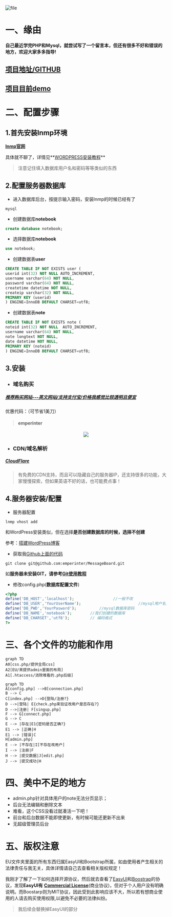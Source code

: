 ![file](https://www.emperinter.info/wp-content/uploads/2019/08/1565886091-image-1565886086031.png)
# 一、缘由
**自己最近学完PHP和Mysql，就尝试写了一个留言本，但还有很多不好和错误的地方，欢迎大家多多指导!**

## [项目地址/GITHUB](https://github.com/emperinter/MessageBoard)
## [项目目前demo](https://www.emperinter.cf)

# 二、配置步骤

## 1.首先安装lnmp环境
**[lnmp官网](https://lnmp.org/)**

具体就不聊了，详情见**[WORDPRESS安装教程](https://www.emperinter.info/2018/09/06/%e6%90%ad%e5%bb%bawordpress%e5%8d%9a%e5%ae%a2/)**

> 注意记住填入数据库用户名和密码等等类似的东西

## 2.配置服务器数据库

- 进入数据库后台，按提示输入密码，安装lnmp的时候已经有了
 ``` SHELL
mysql
```

- 创建数据库**notebook**
``` SQL
create database notebook;
```

- 选择数据库**notebook**
``` SQL
use notebook;
```
- 创建数据表**user**
``` SQL
CREATE TABLE IF NOT EXISTS user (
userid int(32) NOT NULL AUTO_INCREMENT,
username varchar(64) NOT NULL,
password varchar(64) NOT NULL,
createtime datetime NOT NULL,
createip varchar(32) NOT NULL,
PRIMARY KEY (userid)
) ENGINE=InnoDB DEFAULT CHARSET=utf8;
```
- 创建数据表**note**
``` SQL
CREATE TABLE IF NOT EXISTS note (
noteid int(32) NOT NULL  AUTO_INCREMENT,
username varchar(64) NOT NULL,
note longtext NOT NULL,
date datetime NOT NULL,
PRIMARY KEY (noteid)
) ENGINE=InnoDB DEFAULT CHARSET=utf8;
```

## 3.安装
- ### 域名购买
##### [推荐购买网站---英文网站/支持支付宝/价格我感觉比较透明且便宜](https://www.namesilo.com/pricing?rid=415d732iq)

 优惠代码：（可节省1美刀） 
> #### emperinter

<div align="center">
<a href="http://www.namesilo.com/?rid=415d732iq"><img src="http://www.namesilo.com/affiliate/banner_gen.php?aid=415d732iq&bid=53" style="border:0;"></a>
</div>

- ### CDN/域名解析
##### [CloudFlare](https://dash.cloudflare.com)
> 有免费的CDN支持，而且可以隐藏自己的服务器IP，还支持很多的功能，大家慢慢探索，但如果英语不好的话，也可能费点事！


## 4.服务器安装/配置
- 服务器配置
``` SHELL
lnmp vhost add
```
和WordPress安装类似，但在选择**是否创建数据库的时候，选择不创建**

参考：[搭建WordPress博客](https://www.emperinter.info/2018/09/06/%e6%90%ad%e5%bb%bawordpress%e5%8d%9a%e5%ae%a2/)

- 获取我[Github上面的代码](https://github.com/emperinter/MessageBoard)
```
git clone git@github.com:emperinter/MessageBoard.git
```
如**服务器未安装GIT，请参考[Git使用教程](https://www.emperinter.info/2018/12/03/github/)**

- 修改config.php(**数据库配置文件**)
``` PHP
<?php
define('DB_HOST','localhost');                 //一般不改
define('DB_USER','YourUserName');                         //mysql用户名，一般不改
define('DB_PWD','YourPasword');          //mysql数据库密码
define('DB_NAME','notebook');        //我们创建的数据库
define('DB_CHARSET','utf8');         // 编码格式
?>
```

# 三、各个文件的功能和作用


```mermaid
graph TD
A0[css.php/提供全局css]
A2[EU/来提供admin里面的布局]
A1[.htaccess/消除难看的.php后缀]
```

```mermaid
graph TD
A[config.php] -->B[connection.php]
B --> C
C[index.php] -->D{登陆/注册?}
D -->|登陆| E{check.php来验证改用户是否存在?}
D -->|注册| F[singup.php]
F --> G[connect.php]
G --> C
E --> |存在|E1{密码是否正确?}
E1 --> |正确|H
E1 --> |错误|C
H[admin.php]
E --> |不存在|I[不存在改用户]
I --> |注册|F
H --> |提交数据|J[edit.php]
J --> |提交成功|H
```

# 四、美中不足的地方
- admin.php针对具体用户的note无法分页显示；
- 后台无法编辑和删除文本
- 难看，这个CSS没看过就凑活一下吧！
- 前台和后台数据不能即使更新，有时候可能还更新不出来
- 无超级管理员后台


# 五、版权注意
EU文件夹里面的所有东西归属EasyUI和Bootstrap所属，如由使用者产生相关的法律责任与我无关，具体详情请自己去查看相关版权规定！

我刚才了解了一下如何选择开源协议，然后就去查看了[EasyUI](http://www.jeasyui.com/contact.php)和[Boostrap](https://github.com/twbs/bootstrap/blob/master/LICENSE)的协议，发现**EasyUI有** **[Commercial License](http://www.jeasyui.com/contact.php)**(商业协议)，但对于个人用户没有明确说明。而Boostarp则为MIT协议，因此受到此影响应该不大，所以若有想商业使用的人请去购买使用权限,以避免不必要的法律纠纷。

> 我后续会替换掉EasyUI的部分

